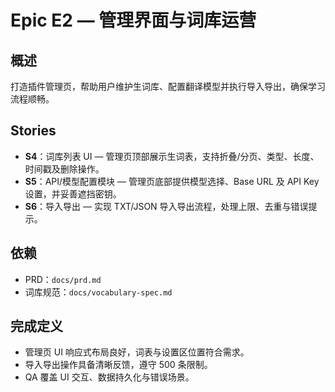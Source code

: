 # Epic E2 — 管理界面与词库运营

## 概述
打造插件管理页，帮助用户维护生词库、配置翻译模型并执行导入导出，确保学习流程顺畅。

## Stories
- **S4**：词库列表 UI — 管理页顶部展示生词表，支持折叠/分页、类型、长度、时间戳及删除操作。
- **S5**：API/模型配置模块 — 管理页底部提供模型选择、Base URL 及 API Key 设置，并妥善遮挡密钥。
- **S6**：导入导出 — 实现 TXT/JSON 导入导出流程，处理上限、去重与错误提示。

## 依赖
- PRD：`docs/prd.md`
- 词库规范：`docs/vocabulary-spec.md`

## 完成定义
- 管理页 UI 响应式布局良好，词表与设置区位置符合需求。
- 导入导出操作具备清晰反馈，遵守 500 条限制。
- QA 覆盖 UI 交互、数据持久化与错误场景。

